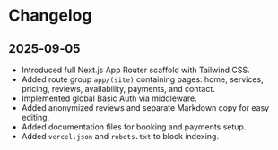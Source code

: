 # Changelog

## 2025‑09‑05

- Introduced full Next.js App Router scaffold with Tailwind CSS.
- Added route group `app/(site)` containing pages: home, services, pricing, reviews, availability, payments, and contact.
- Implemented global Basic Auth via middleware.
- Added anonymized reviews and separate Markdown copy for easy editing.
- Added documentation files for booking and payments setup.
- Added `vercel.json` and `robots.txt` to block indexing.
